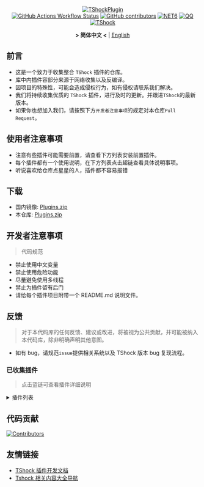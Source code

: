 <div align = "center">
  
[![TShockPlugin](https://socialify.git.ci/Controllerdestiny/TShockPlugin/image?description=1&descriptionEditable=%E4%B8%80%E4%B8%AATShock%E6%94%B6%E9%9B%86%E4%BB%93%E5%BA%93&font=Inter&forks=1&issues=1&language=1&logo=https%3A%2F%2Fgithub.com%2FControllerdestiny%2FTShockPlugin%2Fblob%2Fmaster%2Ficon.png%3Fraw%3Dtrue&name=1&pattern=Circuit%20Board&pulls=1&stargazers=1&theme=Auto)](https://github.com/Controllerdestiny/TShockPlugin)  
[![GitHub Actions Workflow Status](https://img.shields.io/github/actions/workflow/status/Controllerdestiny/TShockPlugin/.github%2Fworkflows%2Fplugins_publish.yml)](https://github.com/Controllerdestiny/TShockPlugin/actions)
[![GitHub contributors](https://img.shields.io/github/contributors/Controllerdestiny/TShockPlugin?style=flat)](https://github.com/Controllerdestiny/TShockPlugin/graphs/contributors)
[![NET6](https://img.shields.io/badge/Core-%20.NET_6-blue)](https://dotnet.microsoft.com/zh-cn/)
[![QQ](https://img.shields.io/badge/QQ-EB1923?logo=tencent-qq&logoColor=white)](https://qm.qq.com/cgi-bin/qm/qr?k=54tOesIU5g13yVBNFIuMBQ6AzjgE6f0m&jump_from=webapi&authKey=6jzafzJEqQGzq7b2mAHBw+Ws5uOdl83iIu7CvFmrfm/Xxbo2kNHKSNXJvDGYxhSW)
[![TShock](https://img.shields.io/badge/TShock5.2.0-2B579A.svg?&logo=TShock&logoColor=white)](https://github.com/Pryaxis/TShock)

**&gt; 简体中文 &lt;** | [English](README_en.md)

</div>

## 前言
- 这是一个致力于收集整合 `TShock` 插件的仓库。
- 库中内插件容部分来源于网络收集以及反编译。
- 因项目的特殊性，可能会造成侵权行为，如有侵权请联系我们解决。
- 我们将持续收集优质的 `TShock` 插件，进行及时的更新。并跟进`TShock`的最新版本。
- 如果你也想加入我们，请按照下方`开发者注意事项`的规定对本仓库`Pull Request`。


## 使用者注意事项

- 注意有些插件可能需要前置，请查看下方列表安装前置插件。
- 每个插件都有一个使用说明，在下方列表点击超链查看具体说明事项。
- 听说喜欢给仓库点星星的人，插件都不容易报错

## 下载

- 国内镜像: [Plugins.zip](https://github.moeyy.xyz/https://github.com/Controllerdestiny/TShockPlugin/releases/download/V1.0.0.0/Plugins.zip)
- 本仓库: [Plugins.zip](https://github.com/Controllerdestiny/TShockPlugin/releases/tag/V1.0.0.0)


## 开发者注意事项

> 代码规范

- 禁止使用中文变量
- 禁止使用危险功能
- 尽量避免使用多线程
- 禁止为插件留有后门
- 请给每个插件项目附带一个 README.md 说明文件。

## 反馈

> 对于本代码库的任何反馈、建议或改进，将被视为公共贡献，并可能被纳入本代码库，除非明确声明其他意图。

- 如有 bug，请规范`issue`提供相关系统以及 TShock 版本 bug 复现流程。

### 已收集插件

> 点击蓝链可查看插件详细说明

<Details>
<Summary>插件列表</Summary>

| 名称                                                               |          插件说明           |                                                                        前置                                                                        |
|------------------------------------------------------------------|:-----------------------:|:------------------------------------------------------------------------------------------------------------------------------------------------:|
| [ChattyBridge](ChattyBridge/README.md)                           |         用于跨服聊天          |                                                                        无                                                                         |
| [EconomicsAPI](EconomicsAPI/README.md)                           |         经济插件前置          |                                                                        无                                                                         |
| [Economics.RPG](Economics.RPG/README.md)                         |           RPG           |                                                      [EconomicsAPI](EconomicsAPI/README.md)                                                      |
| [Economics.WeaponPlus](Economics.WeaponPlus/README.md)           |          强化武器           |                                                      [EconomicsAPI](EconomicsAPI/README.md)                                                      |
| [Economics.Deal](Economics.RPG/README.md)                        |          交易插件           |                                                      [EconomicsAPI](EconomicsAPI/README.md)                                                      |
| [Economics.Shop](Economics.Shop/README.md)                       |          商店插件           | [EconomicsAPI](EconomicsAPI/README.md)<br>[Economics.RPG](https://github.com/Controllerdestiny/TShockPlugin/blob/master/Economics.RPG/README.md) |
| [Economics.Skill](Economics.Skill/README.md)                     |          技能插件           | [EconomicsAPI](EconomicsAPI/README.md)<br>[Economics.RPG](https://github.com/Controllerdestiny/TShockPlugin/blob/master/Economics.RPG/README.md) |
| [Economics.Regain](Economics.Regain/README.md)                   |          物品回收           |                                                      [EconomicsAPI](EconomicsAPI/README.md)                                                      |
| [Economics.Projectile](Economics.Projectile/README.md)           |          自定义弹幕          |                                [EconomicsAPI](EconomicsAPI/README.md)<br>[Economics.RPG](Economics.RPG/README.md)                                |
| [Economics.NPC](Economics.NPC/README.md)                         |         自定义怪物奖励         |                                                      [EconomicsAPI](EconomicsAPI/README.md)                                                      |
| [Economics.Task](Economics.Task/README.md)                       |          任务插件           | [EconomicsAPI](EconomicsAPI/README.md)<br>[Economics.RPG](https://github.com/Controllerdestiny/TShockPlugin/blob/master/Economics.RPG/README.md) |
| [CreateSpawn](CreateSpawn/README.md)                             |         出生点建筑生成         |                                                                        无                                                                         |
| [AutoBroadcast](AutoBroadcast/README.md)                         |          自动广播           |                                                                        无                                                                         |
| [AutoTeam](AutoTeam/README.md)                                   |          自动队伍           |                                                                        无                                                                         |
| [BridgeBuilder](BridgeBuilder/README.md)                         |          快速铺桥           |                                                                        无                                                                         |
| [OnlineGiftPackage](OnlineGiftPackage/README.md)                 |          在线礼包           |                                                                        无                                                                         |
| [LifemaxExtra](LifemaxExtra/README.md)                           |        吃更多生命果/水晶        |                                                                        无                                                                         |
| [DisableMonsLoot](DisableMonsLoot/README.md)                     |          禁怪物掉落          |                                                                        无                                                                         |
| [PermaBuff](PermaBuff/README.md)                                 |         永久 Buff         |                                                                        无                                                                         |
| [ShortCommand](ShortCommand/README.md)                           |          简短指令           |                                                                        无                                                                         |
| [ProgressBag](ProgressBag/README.md)                             |          进度礼包           |                                                                        无                                                                         |
| [CriticalHit](CriticalHit/README.md)                             |          击打提示           |                                                                        无                                                                         |
| [Back](Back/README.md)                                           |          死亡回溯           |                                                                        无                                                                         |
| [BanNpc](BanNpc/README.md)                                       |         阻止怪物生成          |                                                                        无                                                                         |
| [MapTeleport](MapTp/README.md)                                   |         双击大地图传送         |                                                                        无                                                                         |
| [RandReSpawn](RandRespawn/README.md)                             |          随机出生点          |                                                                        无                                                                         |
| [CGive](CGive/README.md)                                         |          离线命令           |                                                                        无                                                                         |
| [RainbowChat](RainbowChat/README.md)                             |        每次说话颜色不一样        |                                                                        无                                                                         |
| [NormalDropsBags](NormalDropsBags/README.md)                     |         普通难度宝藏袋         |                                                                        无                                                                         |
| [DisableSurfaceProjectiles](DisableSurfaceProjectiles/README.md) |          禁地表弹幕          |                                                                        无                                                                         |
| [RecipesBrowser](RecipesBrowser/README.md)                       |           合成表           |                                                                        无                                                                         |
| [DisableGodMod](DisableGodMod/README.md)                         |         阻止玩家无敌          |                                                                        无                                                                         |
| [TownNPCHomes](TownNPCHomes/README.md)                           |        NPC 快速回家         |                                                                        无                                                                         |
| [RegionView](RegionView/README.md)                               |         显示区域边界          |                                                                        无                                                                         |
| [Noagent](Noagent/README.md)                                     |       禁止代理 ip 进入        |                                                                        无                                                                         |
| [SwitchCommands](SwitchCommands/README.md)                       |         区域执行指令          |                                                                        无                                                                         |
| [GolfRewards](GolfRewards/README.md)                             |          高尔夫奖励          |                                                                        无                                                                         |
| [DataSync](DataSync/README.md)                                   |          进度同步           |                                                                        无                                                                         |
| [ProgressRestrict](ProgressRestrict/README.md)                   |          超进度检测          |                                                          [DataSync](DataSync/README.md)                                                          |
| [PacketsStop](PacketsStop/README.md)                             |          数据包拦截          |                                                                        无                                                                         |
| [DeathDrop](DeathDrop/README.md)                                 |     怪物死亡随机和自定义掉落物品      |                                                                        无                                                                         |
| [DTEntryBlock](DTEntryBlock/README.md)                           |        阻止进入地牢或神庙        |                                                                        无                                                                         |
| [PerPlayerLoot](PerPlayerLoot/README.md)                         |        玩家战利品单独箱子        |                                                                        无                                                                         |
| [PvPer](PvPer/README.md)                                         |          决斗系统           |                                                                        无                                                                         |
| [DumpTerrariaID](DumpTerrariaID/README.md)                       |          输出 ID          |                                                                        无                                                                         |
| [DamageStatistic](DamageStatistic/README.md)                     |          伤害统计           |                                                                        无                                                                         |
| [AdditionalPylons](AdditionalPylons/README.md)                   |         放置更多晶塔          |                                                                        无                                                                         |
| [History](History/README.md)                                     |         历史图格记录          |                                                                        无                                                                         |
| [Invincibility](Invincibility/README.md)                         |          限时无敌           |                                                                        无                                                                         |
| [Ezperm](Ezperm/README.md)                                       |          批量改权限          |                                                                        无                                                                         |
| [AutoClear](Autoclear/README.md)                                 |         智能自动扫地          |                                                                        无                                                                         |
| [EssentialsPlus](EssentialsPlus/README.md)                       |         更多管理指令          |                                                                        无                                                                         |
| [ShowArmors](ShowArmors/README.md)                               |          展示装备栏          |                                                                        无                                                                         |
| [VeinMiner](VeinMiner/README.md)                                 |          连锁挖矿           |                                                                        无                                                                         |
| [PersonalPermission](PersonalPermission/README.md)               |        为玩家单独设置权限        |                                                                        无                                                                         |
| [ItemPreserver](ItemPreserver/README.md)                         |         指定物品不消耗         |                                                                        无                                                                         |
| [SimultaneousUseFix](SimultaneousUseFix/README.md)               |     解决卡双锤卡星旋机枪之类的问题     |                                      [Chireiden.TShock.Omni](https://github.com/sgkoishi/yaaiomni/releases)                                      |
| [Challenger](Challenger/README.md)                               |          挑战者模式          |                                                                        无                                                                         |
| [MiniGamesAPI](MiniGamesAPI/README.md)                           |        豆沙小游戏 API        |                                                                        无                                                                         |
| [BuildMaster](BuildMaster/README.md)                             |      豆沙小游戏·建筑大师模式       |                                                      [MiniGamesAPI](MiniGamesAPI/README.md)                                                      |
| [journeyUnlock](journeyUnlock/README.md)                         |         解锁旅途物品          |                                                                        无                                                                         |
| [ListPlugins](ListPlugins/README.md)                             |          查已装插件          |                                                                        无                                                                         |
| [BagPing](BagPing/README.md)                                     |        地图上标记宝藏袋         |                                                                        无                                                                         |
| [ServerTools](ServerTools/README.md)                             |         服务器管理工具         |                                                                        无                                                                         |
| [Platform](Platform/README.md)                                   |         判断玩家设备          |                                                                        无                                                                         |
| [CaiLib](CaiLib/README.md)                                       |        Cai 的前置库         |                                                                        无                                                                         |
| [GenerateMap](GenerateMap/README.md)                             |         生成地图图片          |                                                            [CaiLib](CaiLib/README.md)                                                            |
| [RestInventory](RestInventory/README.md)                         |     提供 REST 查询背包接口      |                                                                        无                                                                         |
| [WikiLangPackLoader](WikiLangPackLoader/README.md)               |     为服务器加载 Wiki 语言包     |                                                                        无                                                                         |
| [HelpPlus](HelpPlus/README.md)                                   |      修复和增强 Help 命令      |                                                                        无                                                                         |
| [CaiBot](CaiBot/README.md)                                       |       CaiBot 适配插件       |                                                                       自带前置                                                                       |
| [HouseRegion](HouseRegion/README.md)                             |          圈地插件           |                                                                        无                                                                         |
| [SignInSign](SignInSign/README.md)                               |         告示牌登录插件         |                                                                        无                                                                         |
| [WeaponPlusCostCoin](WeaponPlusCostCoin/README.md)               |         武器强化钱币版         |                                                                        无                                                                         |
| [Respawn](Respawn/README.md)                                     |          原地复活           |                                                                        无                                                                         |
| [EndureBoost](EndureBoost/README.md)                             |     物品一定数量后长时间buff      |                                                                        无                                                                         |
| [AnnouncementBoxPlus](AnnouncementBoxPlus/README.md)             |         广播盒功能强化         |                                                                        无                                                                         |
| [ConsoleSql](ConsoleSql/README.md)                               |     允许你在控制台执行SQL语句      |                                                                        无                                                                         |
| [ProgressControl](ProgressControls/README.md)                    |      计划书（自动化控制服务器）      |                                                                        无                                                                         |
| [RealTime](RealTime/README.md)                                   |      使服务器内时间同步现实时间      |                                                                        无                                                                         |
| [GoodNight](GoodNight/README.md)                                 |           宵禁            |                                                                        无                                                                         |
| [Musicplayer](musicplayer/README.md)                             |         简易音乐播放器         |                                                                        无                                                                         |
| [TimerKeeper](TimerKeeper/README.md)                             |         保存计时器状态         |                                                                        无                                                                         |
| [Chameleon](Chameleon/README.md)                                 |          进服前登录          |                                                                        无                                                                         |
| [AutoPluginManager](AutoPluginManager/README.md)                 |        一键自动更新插件         |                                                                        无                                                                         |
| [SpclPerm](SpclPerm/README.md)                                   |          服主特权           |                                                                        无                                                                         |
| [MonsterRegen](MonsterRegen/README.md)                           |         怪物进度回血          |                                                                        无                                                                         |
| [HardPlayerDrop](HardPlayerDrop/README.md)                       |        硬核死亡掉生命水晶        |                                                                        无                                                                         |
| [ReFishTask](ReFishTask/README.md)                               |        自动刷新渔夫任务         |                                                                        无                                                                         |
| [Sandstorm](Sandstorm/README.md)                                 |          切换沙尘暴          |                                                                        无                                                                         |
| [RandomBroadcast](RandomBroadcast/README.md)                     |          随机广播           |                                                                        无                                                                         |
| [BedSet](BedSet/README.md)                                       |        设置并记录重生点         |                                                                        无                                                                         |
| [ConvertWorld](ConvertWorld/README.md)                           |       击败怪物转换世界物品        |                                                                        无                                                                         |
| [AutoStoreItems](AutoStoreItems/README.md)                       |          自动储存           |                                                                        无                                                                         |
| [ZHIPlayerManager](ZHIPlayerManager/README.md)                   |       zhi的玩家管理插件        |                                                                        无                                                                         |
| [SpawnInfra](SpawnInfra/README.md)                               |         生成基础建设          |                                                                        无                                                                         |
| [CNPCShop](CNPCShop/README.md)                                   |        自定义NPC商店         |                                                                        无                                                                         |
| [SessionSentinel](SessionSentinel/README.md)                     |     处理长时间不发送数据包的玩家      |                                                                        无                                                                         |
| [TeleportRequest](TeleportRequest/README.md)                     |          传送请求           |                                                                        无                                                                         |
| [CaiRewardChest](CaiRewardChest/README.md)                       | 将自然生成的箱子变为所有人都可以领一次的奖励箱 |                                                                        无                                                                         |
| [CaiCustomEmojiCommand](CaiCustomEmojiCommand/README.md)         |        自定义表情命令          |                                                                    无                                                                             |
| [BetterWhitelist](BetterWhitelist/README.md)                     |         姓名白名单插件          |                                                                    无                                                                             |

</Details>

## 代码贡献

[![Contributors](https://stats.deeptrain.net/contributor/Controllerdestiny/TShockPlugin)](https://github.com/Controllerdestiny/TShockPlugin/graphs/contributors)

## 友情链接

- [TShock 插件开发文档](https://github.com/ACaiCat/TShockPluginDocument)
- [Tshock 相关内容大全导航](https://gitee.com/THEXN/Tshock-nav)
